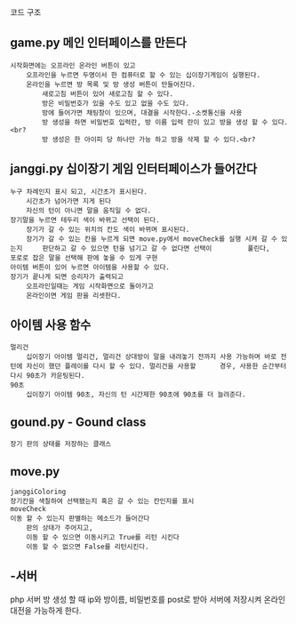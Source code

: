 코드 구조

## game.py 메인 인터페이스를 만든다<br>
	시작화면에는 오프라인 온라인 버튼이 있고
		오프라인을 누르면 두명이서 한 컴퓨터로 할 수 있는 십이장기게임이 실행된다.
		온라인을 누르면 방 목록 및 방 생성 버튼이 만들어진다.
			새로고침 버튼이 있어 새로고침 할 수 있다. 
			방은 비밀번호가 있을 수도 있고 없을 수도 있다.
			방에 들어가면 채팅창이 있으며, 대결을 시작한다.-소켓통신을 사용
			방 생성을 하면 비밀번호 입력란, 방 이름 입력 란이 있고 방을 생성 할 수 있다.<br?
			방 생성은 한 아이피 당 하나만 가능 하고 방을 삭제 할 수 있다.<br?
## janggi.py  십이장기 게임 인터터페이스가 들어간다<br>
	누구 차례인지 표시 되고, 시간초가 표시된다.
		시간초가 넘어가면 지게 된다
		자신의 턴이 아니면 말을 움직일 수 없다.
	장기말을 누르면 테두리 색이 바뀌고 선택이 된다.
		장기가 갈 수 있는 위치의 칸도 색이 바뀌며 표시된다.
		장기가 갈 수 있는 칸을 누르게 되면 move.py에서 moveCheck를 실행 시켜 갈 수 있는지 	판단하고 갈 수 있으면 턴을 넘기고 갈 수 없다면 선택이 		풀린다,
	포로로 잡은 말을 선택해 판에 놓을 수 있게 구현
	아이템 버튼이 있어 누르면 아이템을 사용할 수 있다.
	장기가 끝나게 되면 승리자가 출력되고
		오프라인일때는 게임 시작화면으로 돌아가고
		온라인이면 게임 판을 리셋한다.
## 아이템 사용 함수<br>
	멀리건
		십이장기 아이템 멀리건, 멀리건 상대방이 말을 내려놓기 전까지 사용 가능하며 바로 전 턴에 자신이 했던 플레이를 다시 할 수 있다. 멀리건을 사용할 		경우, 사용한 순간부터 다시 90초가 카운팅된다.
	90초
		십이장기 아이템 90초, 자신의 턴 시간제한 90초에 90초를 더 늘려준다.
## gound.py - Gound class<br>
	장기 판의 상태를 저장하는 클래스
## move.py<br>
	janggiColoring
	장기칸을 색칠하여 선택됐는지 혹은 갈 수 있는 칸인지를 표시
	moveCheck
	이동 할 수 있는지 판별하는 메소드가 들어간다
		판의 상태가 주어지고,
		이동 할 수 있으면 이동시키고 True를 리턴 시킨다
		이동 할 수 없으면 False를 리턴시킨다.

## -서버<br>
php 서버 방 생성 할 때 ip와 방이름, 비밀번호를 post로 받아 서버에 저장시켜 온라인 대전을 가능하게 한다.